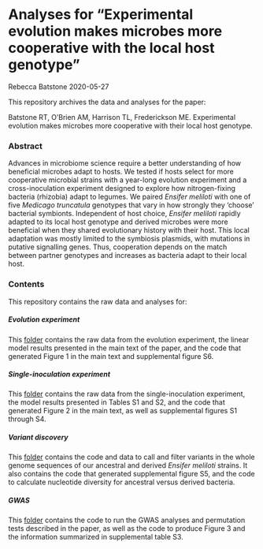 Analyses for “Experimental evolution makes microbes more cooperative
with the local host genotype”
================
Rebecca Batstone
2020-05-27

This repository archives the data and analyses for the paper:

Batstone RT, O’Brien AM, Harrison TL, Frederickson ME. Experimental
evolution makes microbes more cooperative with their local host
genotype.

### Abstract

Advances in microbiome science require a better understanding of how
beneficial microbes adapt to hosts. We tested if hosts select for more
cooperative microbial strains with a year-long evolution experiment and
a cross-inoculation experiment designed to explore how nitrogen-fixing
bacteria (rhizobia) adapt to legumes. We paired *Ensifer meliloti* with
one of five *Medicago truncatula* genotypes that vary in how strongly
they ‘choose’ bacterial symbionts. Independent of host choice, *Ensifer
meliloti* rapidly adapted to its local host genotype and derived
microbes were more beneficial when they shared evolutionary history with
their host. This local adaptation was mostly limited to the symbiosis
plasmids, with mutations in putative signalling genes. Thus, cooperation
depends on the match between partner genotypes and increases as bacteria
adapt to their local host.

### Contents

This repository contains the raw data and analyses for:

##### Evolution experiment

This
[folder](https://github.com/rtbatstone/how-rhizobia-evolve/tree/master/Evolution%20experiment)
contains the raw data from the evolution experiment, the linear model
results presented in the main text of the paper, and the code that
generated Figure 1 in the main text and supplemental figure S6.

##### Single-inoculation experiment

This
[folder](https://github.com/rtbatstone/how-rhizobia-evolve/tree/master/Single-inoculation%20experiment)
contains the raw data from the single-inoculation experiment, the model
results presented in Tables S1 and S2, and the code that generated
Figure 2 in the main text, as well as supplemental figures S1 through
S4.

##### Variant discovery

This
[folder](https://github.com/rtbatstone/how-rhizobia-evolve/tree/master/Variant%20discovery)
contains the code and data to call and filter variants in the whole
genome sequences of our ancestral and derived *Ensifer meliloti*
strains. It also contains the code that generated supplemental figure
S5, and the code to calculate nucleotide diversity for ancestral versus
derived bacteria.

##### GWAS

This
[folder](https://github.com/rtbatstone/how-rhizobia-evolve/tree/master/GWAS)
contains the code to run the GWAS analyses and permutation tests
described in the paper, as well as the code to produce Figure 3 and the
information summarized in supplemental table S3.
